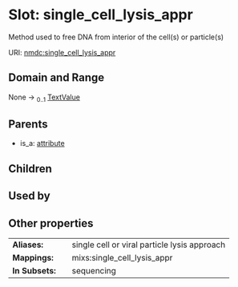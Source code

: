 
# Slot: single_cell_lysis_appr


Method used to free DNA from interior of the cell(s) or particle(s)

URI: [nmdc:single_cell_lysis_appr](https://microbiomedata/meta/single_cell_lysis_appr)


## Domain and Range

None &#8594;  <sub>0..1</sub> [TextValue](TextValue.md)

## Parents

 *  is_a: [attribute](attribute.md)

## Children


## Used by


## Other properties

|  |  |  |
| --- | --- | --- |
| **Aliases:** | | single cell or viral particle lysis approach |
| **Mappings:** | | mixs:single_cell_lysis_appr |
| **In Subsets:** | | sequencing |

